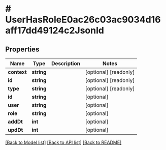 # # UserHasRoleE0ac26c03ac9034d16aff17dd49124c2Jsonld

## Properties

Name | Type | Description | Notes
------------ | ------------- | ------------- | -------------
**context** | **string** |  | [optional] [readonly]
**id** | **string** |  | [optional] [readonly]
**type** | **string** |  | [optional] [readonly]
**id** | **string** |  | [optional]
**user** | **string** |  | [optional]
**role** | **string** |  | [optional]
**addDt** | **int** |  | [optional]
**updDt** | **int** |  | [optional]

[[Back to Model list]](../../README.md#models) [[Back to API list]](../../README.md#endpoints) [[Back to README]](../../README.md)
